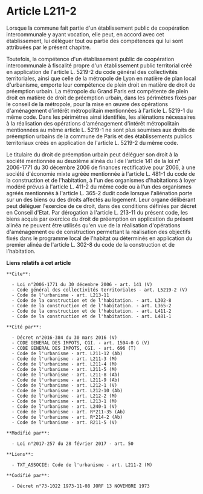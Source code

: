 # Article L211-2

Lorsque la commune fait partie d'un établissement public de coopération intercommunale y ayant vocation, elle peut, en accord
avec cet établissement, lui déléguer tout ou partie des compétences qui lui sont attribuées par le présent chapitre. 

Toutefois, la compétence d'un établissement public de coopération intercommunale à fiscalité propre d'un établissement public
territorial créé en application de l'article L. 5219-2 du code général des collectivités territoriales, ainsi que celle de la
métropole de Lyon en matière de plan local d'urbanisme, emporte leur compétence de plein droit en matière de droit de
préemption urbain. La métropole du Grand Paris est compétente de plein droit en matière de droit de préemption urbain, dans
les périmètres fixés par le conseil de la métropole, pour la mise en œuvre des opérations d'aménagement d'intérêt
métropolitain mentionnées à l'article L. 5219-1 du même code. Dans les périmètres ainsi identifiés, les aliénations
nécessaires à la réalisation des opérations d'aménagement d'intérêt métropolitain mentionnées au même article L. 5219-1 ne
sont plus soumises aux droits de préemption urbains de la commune de Paris et des établissements publics territoriaux créés
en application de l'article L. 5219-2 du même code. 

Le titulaire du droit de préemption urbain peut déléguer son droit à la société mentionnée au deuxième alinéa du I de
l'article 141 de la loi n° 2006-1771 du 30 décembre 2006 de finances rectificative pour 2006, à une société d'économie mixte
agréée mentionnée à l'article L. 481-1 du code de la construction et de l'habitation, à l'un des organismes d'habitations à
loyer modéré prévus à l'article L. 411-2 du même code ou à l'un des organismes agréés mentionnés à l'article L. 365-2 dudit
code lorsque l'aliénation porte sur un des biens ou des droits affectés au logement. Leur organe délibérant peut déléguer
l'exercice de ce droit, dans des conditions définies par décret en Conseil d'Etat. Par dérogation à l'article L. 213-11 du
présent code, les biens acquis par exercice du droit de préemption en application du présent alinéa ne peuvent être utilisés
qu'en vue de la réalisation d'opérations d'aménagement ou de construction permettant la réalisation des objectifs fixés dans
le programme local de l'habitat ou déterminés en application du premier alinéa de l'article L. 302-8 du code de la
construction et de l'habitation.

**Liens relatifs à cet article**

	**Cite**:

	  - Loi n°2006-1771 du 30 décembre 2006 - art. 141 (V)
	  - Code général des collectivités territoriales - art. L5219-2 (V)
	  - Code de l'urbanisme - art. L213-11
	  - Code de la construction et de l'habitation. - art. L302-8
	  - Code de la construction et de l'habitation. - art. L365-2
	  - Code de la construction et de l'habitation. - art. L411-2
	  - Code de la construction et de l'habitation. - art. L481-1

	**Cité par**:

	  - Décret n°2016-384 du 30 mars 2016 (V)
	  - CODE GENERAL DES IMPOTS, CGI. - art. 1594-0 G (V)
	  - CODE GENERAL DES IMPOTS, CGI. - art. 696 (T)
	  - Code de l'urbanisme - art. L211-12 (Ab)
	  - Code de l'urbanisme - art. L211-3 (M)
	  - Code de l'urbanisme - art. L211-4 (M)
	  - Code de l'urbanisme - art. L211-5 (M)
	  - Code de l'urbanisme - art. L211-8 (Ab)
	  - Code de l'urbanisme - art. L211-9 (Ab)
	  - Code de l'urbanisme - art. L212-1 (V)
	  - Code de l'urbanisme - art. L212-10 (Ab)
	  - Code de l'urbanisme - art. L212-2 (M)
	  - Code de l'urbanisme - art. L213-1 (M)
	  - Code de l'urbanisme - art. L240-1 (V)
	  - Code de l'urbanisme - art. R*211-35 (Ab)
	  - Code de l'urbanisme - art. R*214-2 (Ab)
	  - Code de l'urbanisme - art. R211-5 (V)

	**Modifié par**:

	  - Loi n°2017-257 du 28 février 2017 - art. 50

	**Liens**:

	  - TXT_ASSOCIE: Code de l'urbanisme - art. L211-2 (M)

	**Codifié par**:

	  - Décret n°73-1022 1973-11-08 JORF 13 NOVEMBRE 1973
